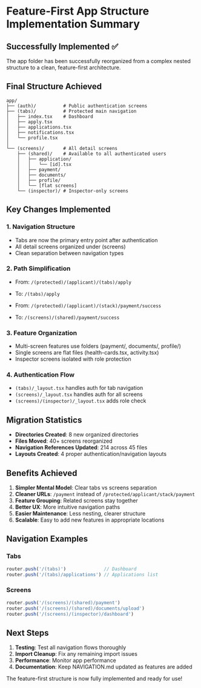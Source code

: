 # Feature-First App Structure Implementation Summary

## Successfully Implemented ✅

The app folder has been successfully reorganized from a complex nested structure to a clean, feature-first architecture.

## Final Structure Achieved

```
app/
├── (auth)/          # Public authentication screens
├── (tabs)/          # Protected main navigation
│   ├── index.tsx    # Dashboard
│   ├── apply.tsx
│   ├── applications.tsx
│   ├── notifications.tsx
│   └── profile.tsx
│
└── (screens)/       # All detail screens
    ├── (shared)/    # Available to all authenticated users
    │   ├── application/
    │   │   └── [id].tsx
    │   ├── payment/
    │   ├── documents/
    │   ├── profile/
    │   └── [flat screens]
    └── (inspector)/ # Inspector-only screens
```

## Key Changes Implemented

### 1. **Navigation Structure**
- Tabs are now the primary entry point after authentication
- All detail screens organized under (screens)
- Clean separation between navigation types

### 2. **Path Simplification**
- From: `/(protected)/(applicant)/(tabs)/apply`
- To: `/(tabs)/apply`

- From: `/(protected)/(applicant)/(stack)/payment/success`
- To: `/(screens)/(shared)/payment/success`

### 3. **Feature Organization**
- Multi-screen features use folders (payment/, documents/, profile/)
- Single screens are flat files (health-cards.tsx, activity.tsx)
- Inspector screens isolated with role protection

### 4. **Authentication Flow**
- `(tabs)/_layout.tsx` handles auth for tab navigation
- `(screens)/_layout.tsx` handles auth for all screens
- `(screens)/(inspector)/_layout.tsx` adds role check

## Migration Statistics

- **Directories Created**: 8 new organized directories
- **Files Moved**: 40+ screens reorganized
- **Navigation References Updated**: 214 across 45 files
- **Layouts Created**: 4 proper authentication/navigation layouts

## Benefits Achieved

1. **Simpler Mental Model**: Clear tabs vs screens separation
2. **Cleaner URLs**: `/payment` instead of `/protected/applicant/stack/payment`
3. **Feature Grouping**: Related screens stay together
4. **Better UX**: More intuitive navigation paths
5. **Easier Maintenance**: Less nesting, clearer structure
6. **Scalable**: Easy to add new features in appropriate locations

## Navigation Examples

### Tabs
```typescript
router.push('/(tabs)')              // Dashboard
router.push('/(tabs)/applications') // Applications list
```

### Screens
```typescript
router.push('/(screens)/(shared)/payment')
router.push('/(screens)/(shared)/documents/upload')
router.push('/(screens)/(inspector)/dashboard')
```

## Next Steps

1. **Testing**: Test all navigation flows thoroughly
2. **Import Cleanup**: Fix any remaining import issues
3. **Performance**: Monitor app performance
4. **Documentation**: Keep NAVIGATION.md updated as features are added

The feature-first structure is now fully implemented and ready for use!
